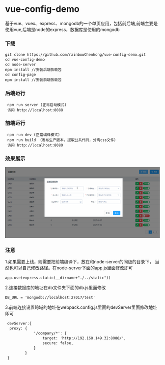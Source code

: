 # vue-config-demo
基于vue、vuex、express、mongodb的一个单页应用，包括前后端,前端主要是使用vue,后端是node的express，数据库是使用的mongodb
### 下载
```
git clone https://github.com/rainbowChenhong/vue-config-demo.git
cd vue-config-demo
cd node-server
npm install //安装后端依赖包
cd config-page
npm install //安装前端依赖包
```
### 后端运行
```
 npm run server (正常启动模式)
 访问 http://localhost:8088
```
### 前端运行
```
 npm run dev (正常编译模式)
 npm run build （发布生产版本，提取公共代码，分离css文件）
 访问 http://localhost:8080
```
### 效果展示
![效果图](./screenshot/1.gif)
### 注意
1.如果需要上线，则需要把前端编译下，放在和node-server的同级的目录下，
当然也可以自己修改路径。在node-server下面的app.js里面修改即可
```
app.use(express.static(__dirname+"./../static"))
```
2.连接数据库的地址在db文件夹下面的db.js里面修改
```
DB_URL = 'mongodb://localhost:27017/test'
```
3.前端连接设置跨域的地址在webpack.config.js里面的devServer里面修改地址即可
```
 devServer:{
  proxy: {
             '/company/*': {
                 target: 'http://192.168.149.32:8088/',
                 secure: false,
             }
         }
 }
 ```